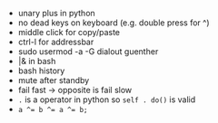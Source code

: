 - unary plus in python
- no dead keys on keyboard (e.g. double press for ^)
- middle click for copy/paste
- ctrl-l for addressbar
- sudo usermod -a -G dialout guenther
- |& in bash
- bash history
- mute after standby
- fail fast -> opposite is fail slow
- `.` is a operator in python so `self . do()` is valid
- `a ^= b ^= a ^= b;`

